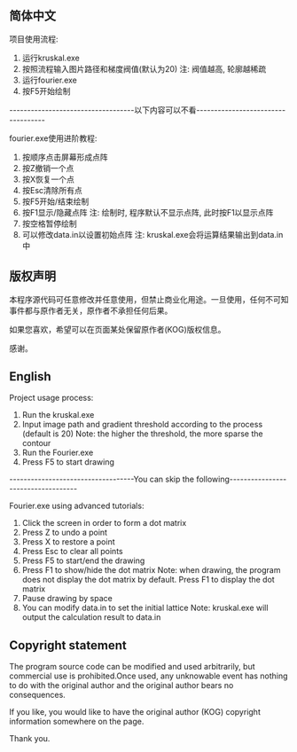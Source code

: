 ## 简体中文

项目使用流程: 

1. 运行kruskal.exe
2. 按照流程输入图片路径和梯度阀值(默认为20)
   注: 阀值越高, 轮廓越稀疏
3. 运行fourier.exe
4. 按F5开始绘制

-----------------------------------以下内容可以不看-----------------------------------

fourier.exe使用进阶教程:

1. 按顺序点击屏幕形成点阵
2. 按Z撤销一个点
3. 按X恢复一个点
4. 按Esc清除所有点
5. 按F5开始/结束绘制
6. 按F1显示/隐藏点阵
   注: 绘制时, 程序默认不显示点阵, 此时按F1以显示点阵
7. 按空格暂停绘制
8. 可以修改data.in以设置初始点阵
   注: kruskal.exe会将运算结果输出到data.in中

## 版权声明

本程序源代码可任意修改并任意使用，但禁止商业化用途。一旦使用，任何不可知事件都与原作者无关，原作者不承担任何后果。

如果您喜欢，希望可以在页面某处保留原作者(KOG)版权信息。

感谢。





## English

Project usage process:

1. Run the kruskal.exe
2. Input image path and gradient threshold according to the process (default is 20)
   Note: the higher the threshold, the more sparse the contour
3. Run the Fourier.exe
4. Press F5 to start drawing

-----------------------------------You can skip the following-----------------------------------

Fourier.exe using advanced tutorials:

1. Click the screen in order to form a dot matrix
2. Press Z to undo a point
3. Press X to restore a point
4. Press Esc to clear all points
5. Press F5 to start/end the drawing
6. Press F1 to show/hide the dot matrix
   Note: when drawing, the program does not display the dot matrix by default. Press F1 to display the dot matrix
7. Pause drawing by space
8. You can modify data.in to set the initial lattice
   Note: kruskal.exe will output the calculation result to data.in

## Copyright statement

The program source code can be modified and used arbitrarily, but commercial use is prohibited.Once used, any unknowable event has nothing to do with the original author and the original author bears no consequences.

If you like, you would like to have the original author (KOG) copyright information somewhere on the page.

Thank you.
